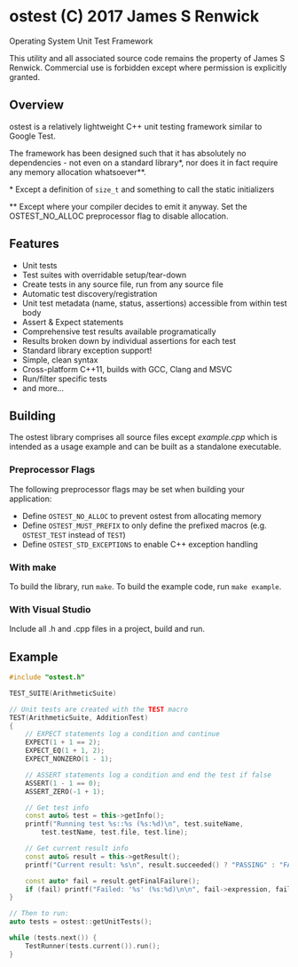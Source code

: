 # ostest (C) 2017 James S Renwick
Operating System Unit Test Framework

This utility and all associated source code remains the property of James S Renwick.
Commercial use is forbidden except where permission is explicitly granted.

## Overview ##
ostest is a relatively lightweight C++ unit testing framework similar to Google Test.

The framework has been designed such that it has absolutely no dependencies - not even on
a standard library\*, nor does it in fact require any memory allocation whatsoever\*\*.

\* Except a definition of `size_t` and something to call the static initializers

\*\* Except where your compiler decides to emit it anyway. Set the OSTEST\_NO\_ALLOC preprocessor flag to disable allocation.

## Features ##
 * Unit tests
 * Test suites with overridable setup/tear-down
 * Create tests in any source file, run from any source file
 * Automatic test discovery/registration
 * Unit test metadata (name, status, assertions) accessible from within test body
 * Assert & Expect statements
 * Comprehensive test results available programatically
 * Results broken down by individual assertions for each test
 * Standard library exception support!
 * Simple, clean syntax
 * Cross-platform C++11, builds with GCC, Clang and MSVC
 * Run/filter specific tests
 * and more...

## Building ##

The ostest library comprises all source files except _example.cpp_ which is intended as a usage example 
and can be built as a standalone executable.

### Preprocessor Flags ###
The following preprocessor flags may be set when building your application:
 * Define `OSTEST_NO_ALLOC` to prevent ostest from allocating memory
 * Define `OSTEST_MUST_PREFIX` to only define the prefixed macros (e.g. `OSTEST_TEST` instead of `TEST`)
 * Define `OSTEST_STD_EXCEPTIONS` to enable C++ exception handling

### With make ###
To build the library, run `make`.
To build the example code, run `make example`.

### With Visual Studio ###
Include all .h and .cpp files in a project, build and run.

## Example ##
```c++
#include "ostest.h"

TEST_SUITE(ArithmeticSuite)

// Unit tests are created with the TEST macro
TEST(ArithmeticSuite, AdditionTest)
{
    // EXPECT statements log a condition and continue
    EXPECT(1 + 1 == 2);
    EXPECT_EQ(1 + 1, 2);
    EXPECT_NONZERO(1 - 1);

    // ASSERT statements log a condition and end the test if false
    ASSERT(1 - 1 == 0);
    ASSERT_ZERO(-1 + 1);

    // Get test info
    const auto& test = this->getInfo();
    printf("Running test %s::%s (%s:%d)\n", test.suiteName, 
        test.testName, test.file, test.line);

    // Get current result info
    const auto& result = this->getResult();
    printf("Current result: %s\n", result.succeeded() ? "PASSING" : "FAILING");

    const auto* fail = result.getFinalFailure();
    if (fail) printf("Failed: '%s' (%s:%d)\n\n", fail->expression, fail->file, fail->line);
}

// Then to run:
auto tests = ostest::getUnitTests();

while (tests.next()) {
    TestRunner(tests.current()).run();
}
```
